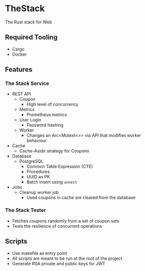 # TheStack

The Rust stack for Web

## Required Tooling

* Cargo
* Docker

## Features

### The Stack Service

* REST API
  * Coupon
    * High level of concurrency
  * Metrics
    * Prometheus metrics
  * User Login
    * Password hashing
  * Worker
    * Changes an Arc<Mutext<>> via API that modifies worker behaviour
* Cache
  * Cache-Aside strategy for Coupons
* Database
  * PostgreSQL
    * Common Table Expression (CTE)
    * Procedures
    * UUID as PK
    * Batch insert using `unnest`
* Jobs
  * Cleanup worker job
    * Used coupons in cache are cleared from the database

### The Stack Tester

* Fetches coupons randomly from a set of coupon sets
* Tests the resilience of concurrent operations

## Scripts

* Use makefile as entry point
* All scripts are meant to be run at the root of the project
* Generate RSA private and public keys for JWT
